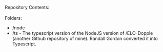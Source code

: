 Repository Contents:<br>
<br>
Folders:
* /node<br>
* /ts - The typescript version of the NodeJS version of /ELO-Dopple (another Github repository of mine).  Randall Gordon converted it into Typescript.<br>


